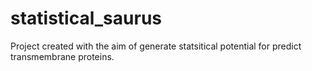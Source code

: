 # statistical_saurus
Project created with the aim of generate statsitical potential for predict transmembrane proteins. 
